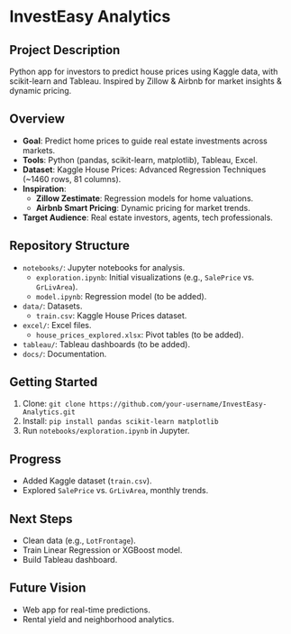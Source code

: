 # InvestEasy Analytics

## Project Description
Python app for investors to predict house prices using Kaggle data, with scikit-learn and Tableau. Inspired by Zillow & Airbnb for market insights & dynamic pricing.

## Overview
- **Goal**: Predict home prices to guide real estate investments across markets.
- **Tools**: Python (pandas, scikit-learn, matplotlib), Tableau, Excel.
- **Dataset**: Kaggle House Prices: Advanced Regression Techniques (~1460 rows, 81 columns).
- **Inspiration**:
  - **Zillow Zestimate**: Regression models for home valuations.
  - **Airbnb Smart Pricing**: Dynamic pricing for market trends.
- **Target Audience**: Real estate investors, agents, tech professionals.

## Repository Structure
- `notebooks/`: Jupyter notebooks for analysis.
  - `exploration.ipynb`: Initial visualizations (e.g., `SalePrice` vs. `GrLivArea`).
  - `model.ipynb`: Regression model (to be added).
- `data/`: Datasets.
  - `train.csv`: Kaggle House Prices dataset.
- `excel/`: Excel files.
  - `house_prices_explored.xlsx`: Pivot tables (to be added).
- `tableau/`: Tableau dashboards (to be added).
- `docs/`: Documentation.

## Getting Started
1. Clone: `git clone https://github.com/your-username/InvestEasy-Analytics.git`
2. Install: `pip install pandas scikit-learn matplotlib`
3. Run `notebooks/exploration.ipynb` in Jupyter.

## Progress
- Added Kaggle dataset (`train.csv`).
- Explored `SalePrice` vs. `GrLivArea`, monthly trends.

## Next Steps
- Clean data (e.g., `LotFrontage`).
- Train Linear Regression or XGBoost model.
- Build Tableau dashboard.

## Future Vision
- Web app for real-time predictions.
- Rental yield and neighborhood analytics.
